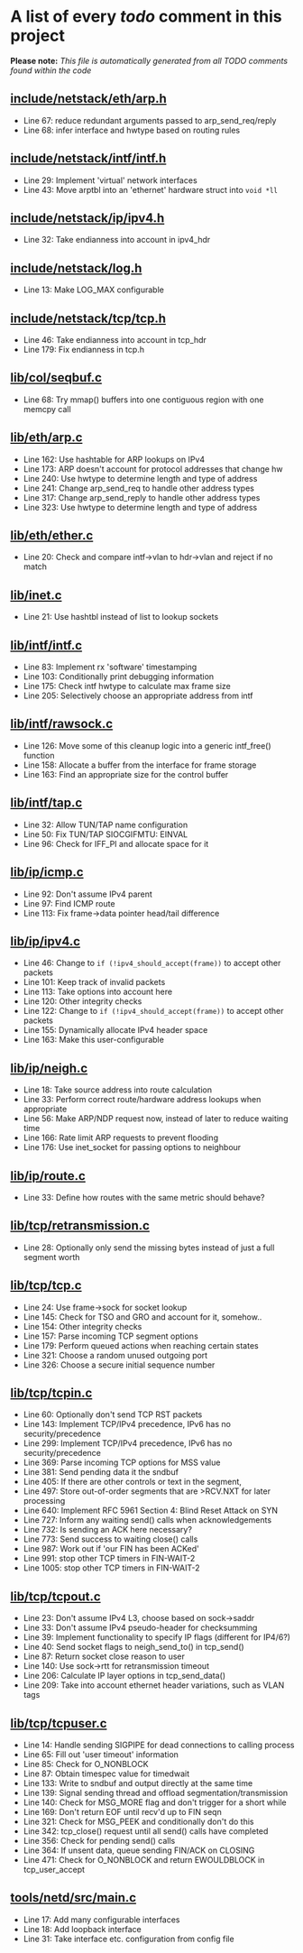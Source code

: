# A list of every _todo_ comment in this project
**Please note:** _This file is automatically generated from all TODO comments found within the code_
## [include/netstack/eth/arp.h](include/netstack/eth/arp.h)
  - Line 67: reduce redundant arguments passed to arp_send_req/reply
  - Line 68: infer interface and hwtype based on routing rules

## [include/netstack/intf/intf.h](include/netstack/intf/intf.h)
  - Line 29: Implement 'virtual' network interfaces
  - Line 43: Move arptbl into an 'ethernet' hardware struct into `void *ll`

## [include/netstack/ip/ipv4.h](include/netstack/ip/ipv4.h)
  - Line 32: Take endianness into account in ipv4_hdr

## [include/netstack/log.h](include/netstack/log.h)
  - Line 13: Make LOG_MAX configurable

## [include/netstack/tcp/tcp.h](include/netstack/tcp/tcp.h)
  - Line 46: Take endianness into account in tcp_hdr
  - Line 179: Fix endianness in tcp.h

## [lib/col/seqbuf.c](lib/col/seqbuf.c)
  - Line 68: Try mmap() buffers into one contiguous region with one memcpy call

## [lib/eth/arp.c](lib/eth/arp.c)
  - Line 162: Use hashtable for ARP lookups on IPv4
  - Line 173: ARP doesn't account for protocol addresses that change hw
  - Line 240: Use hwtype to determine length and type of address
  - Line 241: Change arp_send_req to handle other address types
  - Line 317: Change arp_send_reply to handle other address types
  - Line 323: Use hwtype to determine length and type of address

## [lib/eth/ether.c](lib/eth/ether.c)
  - Line 20: Check and compare intf->vlan to hdr->vlan and reject if no match

## [lib/inet.c](lib/inet.c)
  - Line 21: Use hashtbl instead of list to lookup sockets

## [lib/intf/intf.c](lib/intf/intf.c)
  - Line 83: Implement rx 'software' timestamping
  - Line 103: Conditionally print debugging information
  - Line 175: Check intf hwtype to calculate max frame size
  - Line 205: Selectively choose an appropriate address from intf

## [lib/intf/rawsock.c](lib/intf/rawsock.c)
  - Line 126: Move some of this cleanup logic into a generic intf_free() function
  - Line 158: Allocate a buffer from the interface for frame storage
  - Line 163: Find an appropriate size for the control buffer

## [lib/intf/tap.c](lib/intf/tap.c)
  - Line 32: Allow TUN/TAP name configuration
  - Line 50: Fix TUN/TAP SIOCGIFMTU: EINVAL
  - Line 96: Check for IFF_PI and allocate space for it

## [lib/ip/icmp.c](lib/ip/icmp.c)
  - Line 92: Don't assume IPv4 parent
  - Line 97: Find ICMP route
  - Line 113: Fix frame->data pointer head/tail difference

## [lib/ip/ipv4.c](lib/ip/ipv4.c)
  - Line 46: Change to `if (!ipv4_should_accept(frame))` to accept other packets
  - Line 101: Keep track of invalid packets
  - Line 113: Take options into account here
  - Line 120: Other integrity checks
  - Line 122: Change to `if (!ipv4_should_accept(frame))` to accept other packets
  - Line 155: Dynamically allocate IPv4 header space
  - Line 163: Make this user-configurable

## [lib/ip/neigh.c](lib/ip/neigh.c)
  - Line 18: Take source address into route calculation
  - Line 33: Perform correct route/hardware address lookups when appropriate
  - Line 56: Make ARP/NDP request now, instead of later to reduce waiting time
  - Line 166: Rate limit ARP requests to prevent flooding
  - Line 176: Use inet_socket for passing options to neighbour

## [lib/ip/route.c](lib/ip/route.c)
  - Line 33: Define how routes with the same metric should behave?

## [lib/tcp/retransmission.c](lib/tcp/retransmission.c)
  - Line 28: Optionally only send the missing bytes instead of just a full segment worth

## [lib/tcp/tcp.c](lib/tcp/tcp.c)
  - Line 24: Use frame->sock for socket lookup
  - Line 145: Check for TSO and GRO and account for it, somehow..
  - Line 154: Other integrity checks
  - Line 157: Parse incoming TCP segment options
  - Line 179: Perform queued actions when reaching certain states
  - Line 321: Choose a random unused outgoing port
  - Line 326: Choose a secure initial sequence number

## [lib/tcp/tcpin.c](lib/tcp/tcpin.c)
  - Line 60: Optionally don't send TCP RST packets
  - Line 143: Implement TCP/IPv4 precedence, IPv6 has no security/precedence
  - Line 299: Implement TCP/IPv4 precedence, IPv6 has no security/precedence
  - Line 369: Parse incoming TCP options for MSS value
  - Line 381: Send pending data it the sndbuf
  - Line 405: If there are other controls or text in the segment,
  - Line 497: Store out-of-order segments that are >RCV.NXT for later processing
  - Line 640: Implement RFC 5961 Section 4: Blind Reset Attack on SYN
  - Line 727: Inform any waiting send() calls when acknowledgements
  - Line 732: Is sending an ACK here necessary?
  - Line 773: Send success to waiting close() calls
  - Line 987: Work out if 'our FIN has been ACKed'
  - Line 991: stop other TCP timers in FIN-WAIT-2
  - Line 1005: stop other TCP timers in FIN-WAIT-2

## [lib/tcp/tcpout.c](lib/tcp/tcpout.c)
  - Line 23: Don't assume IPv4 L3, choose based on sock->saddr
  - Line 33: Don't assume IPv4 pseudo-header for checksumming
  - Line 39: Implement functionality to specify IP flags (different for IP4/6?)
  - Line 40: Send socket flags to neigh_send_to() in tcp_send()
  - Line 87: Return socket close reason to user
  - Line 140: Use sock->rtt for retransmission timeout
  - Line 206: Calculate IP layer options in tcp_send_data()
  - Line 209: Take into account ethernet header variations, such as VLAN tags

## [lib/tcp/tcpuser.c](lib/tcp/tcpuser.c)
  - Line 14: Handle sending SIGPIPE for dead connections to calling process
  - Line 65: Fill out 'user timeout' information
  - Line 85: Check for O_NONBLOCK
  - Line 87: Obtain timespec value for timedwait
  - Line 133: Write to sndbuf and output directly at the same time
  - Line 139: Signal sending thread and offload segmentation/transmission
  - Line 140: Check for MSG_MORE flag and don't trigger for a short while
  - Line 169: Don't return EOF until recv'd up to FIN seqn
  - Line 321: Check for MSG_PEEK and conditionally don't do this
  - Line 342: tcp_close() request until all send() calls have completed
  - Line 356: Check for pending send() calls
  - Line 364: If unsent data, queue sending FIN/ACK on CLOSING
  - Line 471: Check for O_NONBLOCK and return EWOULDBLOCK in tcp_user_accept

## [tools/netd/src/main.c](tools/netd/src/main.c)
  - Line 17: Add many configurable interfaces
  - Line 18: Add loopback interface
  - Line 31: Take interface etc. configuration from config file
